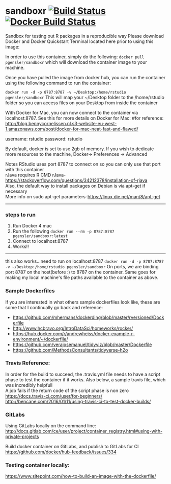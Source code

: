 # sandboxr [![Build Status](https://travis-ci.org/pgensler/sandboxr.svg?branch=master)](https://travis-ci.org/pgensler/sandboxr) [![Docker Build Status](https://img.shields.io/docker/build/pgensler/sandboxr.svg)]()

Sandbox for testing out R packages in a reproducible way
Please download Docker and Docker Quickstart Terminal located here prior to using this image:


In order to use this container, simply do the following:
```docker pull pgensler/sandboxr``` which will download the container image to your machine.

Once you have pulled the image from docker hub, you can run the container using the following command to run the container:

```docker run -d -p 8787:8787 -v ~/Desktop:/home/rstudio pgensler/sandboxr```
This will map your ~/Desktop folder to the /home/rstudio folder so you can access files on your Desktop from inside the container

With Docker for Mac, you can now connect to the container via localhost:8787. See this for more details on Docker for Mac:
#for reference: http://blog.bennycornelissen.nl.s3-website-eu-west-1.amazonaws.com/post/docker-for-mac-neat-fast-and-flawed/

username: rstudio
password: rstudio

By default, docker is set to use 2gb of memory. If you wish to dedicate more resources to the machine,
Docker-> Preferences -> Advanced

Notes
RStudio uses port 8787 to connect on so you can only use that port with this container  
rJava requires R CMD rJava- https://stackoverflow.com/questions/34212378/installation-of-rjava  
Also, the default way to install packages on Debian is via apt-get if necessary  
More info on sudo apt-get parameters-https://linux.die.net/man/8/apt-get

---------
### steps to run
1. Run Docker 4 mac
2. Run the following
```docker run --rm -p 8787:8787 pgensler/sandboxr:latest```
3. Connect to localhost:8787
4. Works!!
----------
this also works...need to run on localhost:8787
```docker run -d -p 8787:8787 -v ~/Desktop:/home/rstudio pgensler/sandboxr```
On ports, we are binding port 8787 on the host(before :) to 8787 on the container.
Same goes for making my local machine's file paths available to the container as above.

### Sample Dockerfiles 
If you are interested in what others sample dockerfiles look like, these are some that I continually go back and reference:

- https://github.com/mhermans/dockerding/blob/master/rversioned/Dockerfile
- http://www.hcbravo.org/IntroDataSci/homeworks/rocker/
- https://hub.docker.com/r/andrewheiss/docker-example-r-environment/~/dockerfile/ 
- https://github.com/verajosemanuel/tidyviz/blob/master/Dockerfile  
- https://github.com/MethodsConsultants/tidyverse-h2o

### Travis Reference:
In order for the build to succeed, the .travis.yml file needs to have a script phase to test the container if it works.
Also below, a sample travis file, which was incredibly helpfull  
A job fails if the return code of the script phase is non zero  
https://docs.travis-ci.com/user/for-beginners/
http://bencane.com/2016/01/11/using-travis-ci-to-test-docker-builds/

### GitLabs
Using GitLabs locally on the command line:  
http://docs.gitlab.com/ce/user/project/container_registry.html#using-with-private-projects

Build docker container on GitLabs, and publish to GitLabs for CI  
https://github.com/docker/hub-feedback/issues/334

### Testing container locally:  
https://www.sitepoint.com/how-to-build-an-image-with-the-dockerfile/



